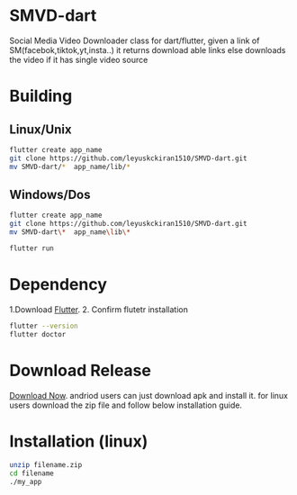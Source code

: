 # SMVD-dart
Social Media Video Downloader class for dart/flutter, given a link of SM(facebok,tiktok,yt,insta..) it returns download able links else downloads the video if it has single video source

# Building

## Linux/Unix
```bash
flutter create app_name
git clone https://github.com/leyuskckiran1510/SMVD-dart.git
mv SMVD-dart/*  app_name/lib/*
```
## Windows/Dos
```bash
flutter create app_name
git clone https://github.com/leyuskckiran1510/SMVD-dart.git
mv SMVD-dart\*  app_name\lib\*
```
```bash
flutter run
```

# Dependency
1.Download [Flutter](https://docs.flutter.dev/get-started/install).
2. Confirm flutetr installation
```bash
flutter --version
flutter doctor
````

# Download Release
  [Download Now](https://github.com/leyuskckiran1510/SMVD-dart/releases).
  andriod users can just download apk and install it.
  for linux users download the zip file and follow below installation guide.

# Installation (linux)
```bash
unzip filename.zip
cd filename
./my_app
```


